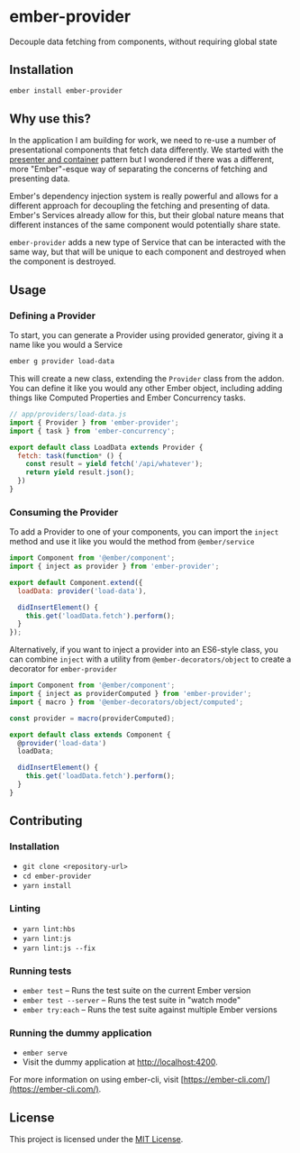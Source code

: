 # ember-provider

Decouple data fetching from components, without requiring global state

## Installation

```bash
ember install ember-provider
```

## Why use this?

In the application I am building for work, we need to re-use a number of presentational components that fetch data differently. We started with the [presenter and container](https://medium.com/@dan_abramov/smart-and-dumb-components-7ca2f9a7c7d0) pattern but I wondered if there was a different, more "Ember"-esque way of separating the concerns of fetching and presenting data.

Ember's dependency injection system is really powerful and allows for a different approach for decoupling the fetching and presenting of data. Ember's Services already allow for this, but their global nature means that different instances of the same component would potentially share state.

`ember-provider` adds a new type of Service that can be interacted with the same way, but that will be unique to each component and destroyed when the component is destroyed.

## Usage

### Defining a Provider

To start, you can generate a Provider using provided generator, giving it a name like you would a Service

```bash
ember g provider load-data
```

This will create a new class, extending the `Provider` class from the addon. You can define it like you would any other Ember object, including adding things like Computed Properties and Ember Concurrency tasks.

```javascript
// app/providers/load-data.js
import { Provider } from 'ember-provider';
import { task } from 'ember-concurrency';

export default class LoadData extends Provider {
  fetch: task(function* () {
    const result = yield fetch('/api/whatever');
    return yield result.json();
  })
}
```

### Consuming the Provider

To add a Provider to one of your components, you can import the `inject` method and use it like you would the method from `@ember/service`

```javascript
import Component from '@ember/component';
import { inject as provider } from 'ember-provider';

export default Component.extend({
  loadData: provider('load-data'),

  didInsertElement() {
    this.get('loadData.fetch').perform();
  }
});
```

Alternatively, if you want to inject a provider into an ES6-style class, you can combine `inject` with a utility from `@ember-decorators/object` to create a decorator for `ember-provider`

```javascript
import Component from '@ember/component';
import { inject as providerComputed } from 'ember-provider';
import { macro } from '@ember-decorators/object/computed';

const provider = macro(providerComputed);

export default class extends Component {
  @provider('load-data')
  loadData;

  didInsertElement() {
    this.get('loadData.fetch').perform();
  }
}
```

## Contributing

### Installation

- `git clone <repository-url>`
- `cd ember-provider`
- `yarn install`

### Linting

- `yarn lint:hbs`
- `yarn lint:js`
- `yarn lint:js --fix`

### Running tests

- `ember test` – Runs the test suite on the current Ember version
- `ember test --server` – Runs the test suite in "watch mode"
- `ember try:each` – Runs the test suite against multiple Ember versions

### Running the dummy application

- `ember serve`
- Visit the dummy application at [http://localhost:4200](http://localhost:4200).

For more information on using ember-cli, visit [https://ember-cli.com/](https://ember-cli.com/).

## License

This project is licensed under the [MIT License](LICENSE.md).
